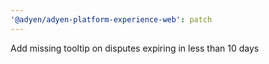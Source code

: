 ```yaml
---
'@adyen/adyen-platform-experience-web': patch
---
```


Add missing tooltip on disputes expiring in less than 10 days
